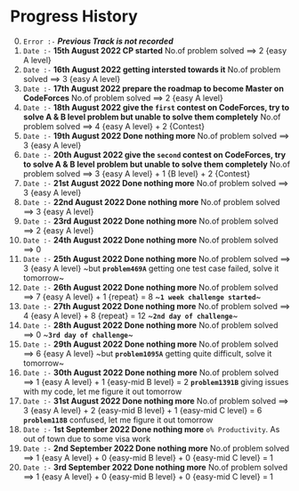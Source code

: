 # Progress History

0. `Error :-` ***Previous Track is not recorded***
1. `Date :-` **15th August 2022 CP started** No.of problem solved ==> 2 {easy A level}
2. `Date :-` **16th August 2022 getting intersted towards it** No.of problem solved ==> 3 {easy A level}
3. `Date :-` **17th August 2022 prepare the roadmap to become Master on CodeForces** No.of problem solved ==> 2 {easy A level}
4. `Date :-` **18th August 2022 give the `first` contest on CodeForces, try to solve A & B level problem but unable to solve them completely** No.of problem solved ==> 4 {easy A level} + 2 {Contest}
5. `Date :-` **19th August 2022 Done nothing more** No.of problem solved ==> 3 {easy A level}
6. `Date :-` **20th August 2022 give the `second` contest on CodeForces, try to solve A & B level problem but unable to solve them completely** No.of problem solved ==> 3 {easy A level} + 1 {B level} + 2 {Contest}
7. `Date :-` **21st August 2022 Done nothing more** No.of problem solved ==> 3 {easy A level}
8. `Date :-` **22nd August 2022 Done nothing more** No.of problem solved ==> 3 {easy A level}
9. `Date :-` **23rd August 2022 Done nothing more** No.of problem solved ==> 2 {easy A level}
10. `Date :-` **24th August 2022 Done nothing more** No.of problem solved ==> 0 
11. `Date :-` **25th August 2022 Done nothing more** No.of problem solved ==> 3 {easy A level} ~but **`problem469A`** getting one test case failed, solve it tomorrow~
12. `Date :-` **26th August 2022 Done nothing more** No.of problem solved ==> 7 {easy A level} + 1 {repeat} = 8 ~**`1 week challenge started`**~ 
13. `Date :-` **27th August 2022 Done nothing more** No.of problem solved ==> 4 {easy A level} + 8 {repeat} = 12 ~**`2nd day of challenge`**~
14. `Date :-` **28th August 2022 Done nothing more** No.of problem solved ==> 0 ~**`3rd day of challenge`**~
15. `Date :-` **29th August 2022 Done nothing more** No.of problem solved ==> 6 {easy A level} ~but **`problem1095A`** getting quite difficult, solve it tomorrow~
16. `Date :-` **30th August 2022 Done nothing more** No.of problem solved ==> 1 {easy A level} + 1 {easy-mid B level} = 2 **`problem1391B`** giving issues with  my code, let me figure it out tomorrow
17. `Date :-` **31st August 2022 Done nothing more** No.of problem solved ==> 3 {easy A level} + 2 {easy-mid B level} + 1 {easy-mid C level} = 6 **`problem118B`** confused, let me figure it out tomorrow
18. `Date :-` **1st September 2022 Done nothing more** `o% Productivity`. As out of town due to some visa work
19. `Date :-` **2nd September 2022 Done nothing more** No.of problem solved ==> 1 {easy A level} + 0 {easy-mid B level} + 0 {easy-mid C level} = 1
20. `Date :-` **3rd September 2022 Done nothing more** No.of problem solved ==> 1 {easy A level} + 0 {easy-mid B level} + 0 {easy-mid C level} = 1
